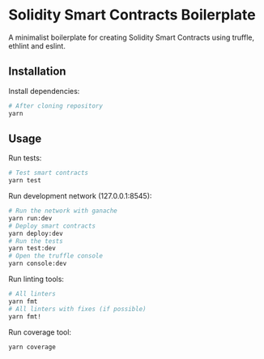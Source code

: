 # Solidity Smart Contracts Boilerplate

A minimalist boilerplate for creating Solidity Smart Contracts using truffle, ethlint and eslint.

## Installation

Install dependencies:

```bash
# After cloning repository
yarn
```

## Usage

Run tests:

```bash
# Test smart contracts
yarn test
```

Run development network (127.0.0.1:8545):

```bash
# Run the network with ganache
yarn run:dev
# Deploy smart contracts
yarn deploy:dev
# Run the tests
yarn test:dev
# Open the truffle console
yarn console:dev
```

Run linting tools:

```bash
# All linters
yarn fmt
# All linters with fixes (if possible)
yarn fmt!
```

Run coverage tool:

```bash
yarn coverage
```
